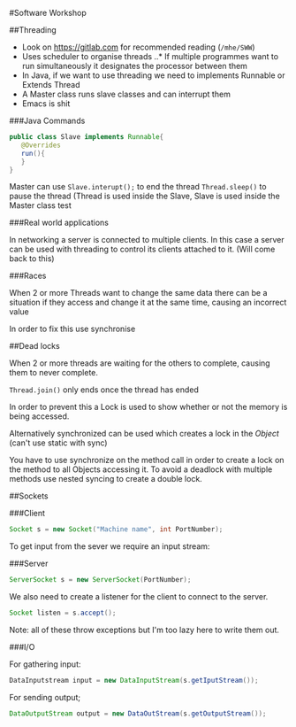 #Software Workshop

##Threading

* Look on https://gitlab.com for recommended reading (`/mhe/SWW`)
* Uses scheduler to organise threads
..* If multiple programmes want to run simultaneously it designates the processor between them
* In Java, if we want to use threading we need to implements Runnable or Extends Thread
* A Master class runs slave classes and can interrupt them
* Emacs is shit

###Java Commands
```java
public class Slave implements Runnable{
   @Overrides
   run(){
   }
}
```
Master can use `Slave.interupt();` to end the thread
`Thread.sleep()` to pause the thread (Thread is used inside the Slave, Slave is
used inside the Master class test 

###Real world applications

In networking a server is connected to multiple clients. In this case a server
can be used with threading to control its clients attached to it. (Will come
back to this)

###Races

When 2 or more Threads want to change the same data there can be a situation if they
access and change it at the same time, causing an incorrect value

In order to fix this use synchronise


##Dead locks

When 2 or more threads are waiting for the others to complete, causing them to
never complete.

`Thread.join()` only ends once the thread has ended

In order to prevent this a Lock is used to show whether or not the memory is
being accessed.

Alternatively synchronized can be used which creates a lock in the _Object_
(can't use static with sync)

You have to use synchronize on the method call in order to create a lock on the
method to all Objects accessing it. To avoid a deadlock with multiple methods
use nested syncing to create a double lock.

##Sockets

###Client

```java
Socket s = new Socket("Machine name", int PortNumber);
```

To get input from the sever we require an input stream:

###Server

```java
ServerSocket s = new ServerSocket(PortNumber);
```
We also need to create a listener for the client to connect to the server.
```java
Socket listen = s.accept();
```

Note: all of these throw exceptions but I'm too lazy here to write them out.

###I/O

For gathering input:

```java
DataInputstream input = new DataInputStream(s.getIputStream());
```

For sending output;

```java
DataOutputStream output = new DataOutStream(s.getOutputStream());
```


